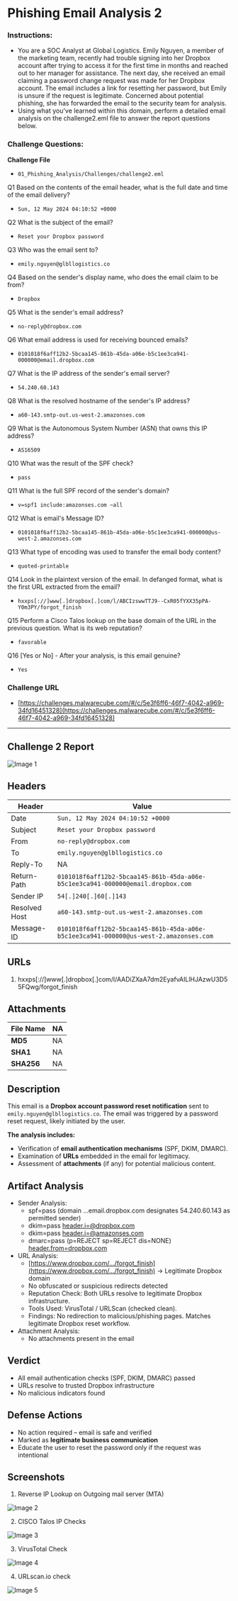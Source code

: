 # Phishing Email Analysis 2

### **Instructions:**

- You are a SOC Analyst at Global Logistics. Emily Nguyen, a member of the marketing team, recently had trouble signing into her Dropbox account after trying to access it for the first time in months and reached out to her manager for assistance. The next day, she received an email claiming a password change request was made for her Dropbox account. The email includes a link for resetting her password, but Emily is unsure if the request is legitimate. Concerned about potential phishing, she has forwarded the email to the security team for analysis.
- Using what you've learned within this domain, perform a detailed email analysis on the challenge2.eml file to answer the report questions below.

### **Challenge Questions:**

**Challenge File**

- `01_Phishing_Analysis/Challenges/challenge2.eml`

Q1 Based on the contents of the email header, what is the full date and time of the email delivery?

- `Sun, 12 May 2024 04:10:52 +0000`

Q2 What is the subject of the email?

- `Reset your Dropbox password`

Q3 Who was the email sent to?

- `emily.nguyen@glbllogistics.co`

Q4 Based on the sender's display name, who does the email claim to be from?

- `Dropbox`

Q5 What is the sender's email address?

- `no-reply@dropbox.com`

Q6 What email address is used for receiving bounced emails?

- `0101018f6aff12b2-5bcaa145-861b-45da-a06e-b5c1ee3ca941-000000@email.dropbox.com`

Q7 What is the IP address of the sender's email server? 

- `54.240.60.143`

Q8 What is the resolved hostname of the sender's IP address?

- `a60-143.smtp-out.us-west-2.amazonses.com`

Q9 What is the Autonomous System Number (ASN) that owns this IP address?

- `AS16509`

Q10 What was the result of the SPF check?

- `pass`

Q11 What is the full SPF record of the sender's domain?

- `v=spf1 include:amazonses.com ~all`

Q12 What is email's Message ID?

- `0101018f6aff12b2-5bcaa145-861b-45da-a06e-b5c1ee3ca941-000000@us-west-2.amazonses.com`

Q13 What type of encoding was used to transfer the email body content?

- `quoted-printable`

Q14 Look in the plaintext version of the email. In defanged format, what is the first URL extracted from the email?

- `hxxps[://]www[.]dropbox[.]com/l/ABCIzswwTTJ9--CxR05fYXX35pPA-Y0m3PY/forgot_finish`

Q15 Perform a Cisco Talos lookup on the base domain of the URL in the previous question. What is its web reputation?

- `favorable`

Q16 [Yes or No] - After your analysis, is this email genuine?

- `Yes`

### Challenge URL

- [https://challenges.malwarecube.com/#/c/5e3f6ff6-46f7-4042-a969-34fd16451328](https://challenges.malwarecube.com/#/c/5e3f6ff6-46f7-4042-a969-34fd16451328)

---

## Challenge 2 Report

![Image 1](https://raw.githubusercontent.com/0xCR0NW0L7/Phishing-Email-Analysis-2/main/img/image.png)  

## Headers

|  **Header**  |  **Value**  |
| --- | --- |
| Date | `Sun, 12 May 2024 04:10:52 +0000` |
| Subject | `Reset your Dropbox password` |
|  From  | `no-reply@dropbox.com` |
|  To  | `emily.nguyen@glbllogistics.co` |
|  Reply-To  |   NA |
|  Return-Path  | `0101018f6aff12b2-5bcaa145-861b-45da-a06e-b5c1ee3ca941-000000@email.dropbox.com` |
|  Sender IP  | `54[.]240[.]60[.]143` |
|  Resolved Host  | `a60-143.smtp-out.us-west-2.amazonses.com` |
|  Message-ID  | `0101018f6aff12b2-5bcaa145-861b-45da-a06e-b5c1ee3ca941-000000@us-west-2.amazonses.com` |

## URLs

1. hxxps[://]www[.]dropbox[.]com/l/AADiZXaA7dm2EyafvAILlHJAzwU3D55FQwg/forgot_finish

## Attachments

| **File Name** | NA |
| --- | --- |
| **MD5** | NA |
| **SHA1** | NA |
| **SHA256** | NA |

## Description

This email is a **Dropbox account password reset notification** sent to `emily.nguyen@glbllogistics.co`. The email was triggered by a password reset request, likely initiated by the user.

**The analysis includes:**

- Verification of **email authentication mechanisms** (SPF, DKIM, DMARC).
- Examination of **URLs** embedded in the email for legitimacy.
- Assessment of **attachments** (if any) for potential malicious content.

## Artifact Analysis

- Sender Analysis:
    - spf=pass (domain ...email.dropbox.com designates 54.240.60.143 as permitted sender)
    - dkim=pass [header.i=@dropbox.com](mailto:header.i=@dropbox.com)
    - dkim=pass [header.i=@amazonses.com](mailto:header.i=@amazonses.com)
    - dmarc=pass (p=REJECT sp=REJECT dis=NONE) [header.from=dropbox.com](http://header.from=dropbox.com/)
- URL Analysis:
    - [https://www.dropbox.com/.../forgot_finish](https://www.dropbox.com/.../forgot_finish) → Legitimate Dropbox domain
    - No obfuscated or suspicious redirects detected
    - Reputation Check: Both URLs resolve to legitimate Dropbox infrastructure.
    - Tools Used: VirusTotal / URLScan (checked clean).
    - Findings: No redirection to malicious/phishing pages. Matches legitimate Dropbox reset workflow.
- Attachment Analysis:
    - No attachments present in the email

## Verdict

- All email authentication checks (SPF, DKIM, DMARC) passed
- URLs resolve to trusted Dropbox infrastructure
- No malicious indicators found

## Defense Actions

- No action required – email is safe and verified
- Marked as **legitimate business communication**
- Educate the user to reset the password only if the request was intentional

## Screenshots

1. Reverse IP Lookup on Outgoing mail server (MTA)

![Image 2](https://raw.githubusercontent.com/0xCR0NW0L7/Phishing-Email-Analysis-2/main/img/image%201.png)  

2. CISCO Talos IP Checks

![Image 3](https://raw.githubusercontent.com/0xCR0NW0L7/Phishing-Email-Analysis-2/main/img/image%202.png)  

3. VirusTotal Check

![Image 4](https://raw.githubusercontent.com/0xCR0NW0L7/Phishing-Email-Analysis-2/main/img/image%203.png)  

4. URLscan.io check

![Image 5](https://raw.githubusercontent.com/0xCR0NW0L7/Phishing-Email-Analysis-2/main/img/image%204.png)
